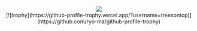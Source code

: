 <p align=center>
  <img src="https://github-readme-stats.vercel.app/api?username=treesontop&hide_border=true&theme=dark&show_icons=true"/><br/>
  [![trophy](https://github-profile-trophy.vercel.app/?username=treesontop)](https://github.com/ryo-ma/github-profile-trophy)
</p>
